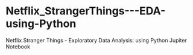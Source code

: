 # Netflix_StrangerThings---EDA-using-Python
Netflix Stranger Things - Exploratory Data Analysis: using Python Jupiter Notebook

